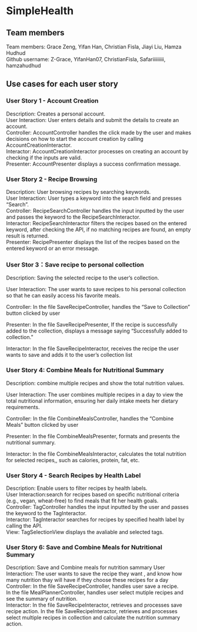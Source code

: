 # SimpleHealth
## Team members
Team members: Grace Zeng, Yifan Han, Christian Fisla, Jiayi Liu, Hamza Hudhud  
Github username: Z-Grace, YifanHan07, ChristianFisla, Safariiiiiiiii, hamzahudhud

## Use cases for each user story
### User Story 1 - Account Creation
Description: Creates a personal account.  
User Interaction: User enters details and submit the details to create an account.  
Controller: AccountController handles the click made by the user and makes decisions on how to start the account creation by calling AccountCreationInteractor.  
Interactor: AccountCreationInteractor processes on creating an account by checking if the inputs are valid.  
Presenter: AccountPresenter displays a success confirmation message.

### User Story 2 - Recipe Browsing
Description: User browsing recipes by searching keywords.  
User Interaction: User types a keyword into the search field and presses “Search”.  
Controller: RecipeSearchController handles the input inputted by the user and passes the keyword to the RecipeSearchInteractor.  
Interactor: RecipeSearchInteractor filters the recipes based on the entered keyword, after checking the API, if no matching recipes are found, an empty result is returned.  
Presenter: RecipePresenter displays the list of the recipes based on the entered keyword or an error message.  

### User Stor 3：Save recipe to personal collection  

Description: Saving the selected recipe to the user’s collection.  

User Interaction: The user wants to save recipes to his personal collection so that he can easily access his favorite meals.  

Controller: In the file SaveRecipeController, handles the “Save to Collection” button clicked by user   

Presenter: In the file SaveRecipePresenter, If the recipe is successfully added to the collection, displays a message saying “Successfully added to collection.”  

Interactor: In the file SaveRecipeInteractor, receives the recipe the user wants to save and adds it to the user’s collection list   



### User Story 4: Combine Meals for Nutritional Summary  

Description: combine multiple recipes and show the total nutrition values.  

User Interaction: The user combines multiple recipes in a day to view the total nutritional information, ensuring her daily intake meets her dietary requirements.  

Controller: In the file CombineMealsController, handles the “Combine Meals” button clicked by user  

Presenter: In the file CombineMealsPresenter, formats and presents the nutritional summary.  

Interactor: In the file CombineMealsInteractor, calculates the total nutrition for selected recipes,, such as calories, protein, fat, etc.  





### User Story 4 - Search Recipes by Health Label   

Description: Enable users to filter recipes by health labels.  
User Interaction:search for recipes based on specific nutritional criteria (e.g., vegan, wheat-free) to find meals that fit her health goals.  
Controller: TagController handles the input inputted by the user and passes the keyword to the TagInteractor.  
Interactor: TagInteractor searches for recipes by specified health label by calling the API.  
View:  TagSelectionView displays the avaliable and selected tags.  


### User Story 6: Save and Combine Meals for Nutritional Summary

Description:  Save and Combine meals for nutrition sammary
User Interaction: The user wants to save the recipe they want , and know how many nutrition thay will have if they choose these recipes for a day
Controller: In the file SaveRecipeController, handles user save a recipe.  
            In the file MealPlannerController, handles user select mutiple recipes and see the summary of nutrition.  
Interactor: In the file SaveRecipeInteractor, retrieves and processes save recipe action.
            In the file SaveRecipeInteractor, retrieves and processes select multiple recipes in collection and calculate the nutrition summary action.




